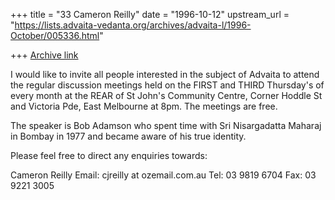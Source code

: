 +++
title = "33 Cameron Reilly"
date = "1996-10-12"
upstream_url = "https://lists.advaita-vedanta.org/archives/advaita-l/1996-October/005336.html"

+++
[Archive link](https://lists.advaita-vedanta.org/archives/advaita-l/1996-October/005336.html)

I would like to invite all people interested in the subject of Advaita
to attend the regular discussion meetings held on the FIRST and THIRD
Thursday's of every month at the REAR of St John's Community Centre,
Corner Hoddle St and Victoria Pde, East Melbourne at 8pm. The meetings
are free.

The speaker is Bob Adamson who spent time with Sri Nisargadatta Maharaj
in Bombay in 1977 and became aware of his true identity.

Please feel free to direct any enquiries towards:

Cameron Reilly
Email: cjreilly at ozemail.com.au
Tel: 03 9819 6704
Fax: 03 9221 3005

